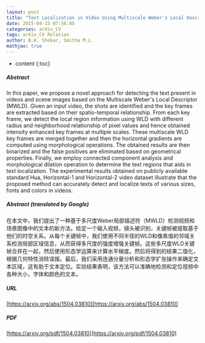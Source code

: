 ```yaml
---
layout: post
title: "Text Localization in Video Using Multiscale Weber's Local Descriptor"
date: 2015-04-15 07:56:05
categories: arXiv_CV
tags: arXiv_CV Relation
author: B.H. Shekar, Smitha M.L.
mathjax: true
---
```


* content
{:toc}

##### Abstract
In this paper, we propose a novel approach for detecting the text present in videos and scene images based on the Multiscale Weber's Local Descriptor (MWLD). Given an input video, the shots are identified and the key frames are extracted based on their spatio-temporal relationship. From each key frame, we detect the local region information using WLD with different radius and neighborhood relationship of pixel values and hence obtained intensity enhanced key frames at multiple scales. These multiscale WLD key frames are merged together and then the horizontal gradients are computed using morphological operations. The obtained results are then binarized and the false positives are eliminated based on geometrical properties. Finally, we employ connected component analysis and morphological dilation operation to determine the text regions that aids in text localization. The experimental results obtained on publicly available standard Hua, Horizontal-1 and Horizontal-2 video dataset illustrate that the proposed method can accurately detect and localize texts of various sizes, fonts and colors in videos.

##### Abstract (translated by Google)
在本文中，我们提出了一种基于多尺度Weber局部描述符（MWLD）检测视频和场景图像中的文本的新方法。给定一个输入视频，镜头被识别，关键帧被提取基于他们的时空关系。从每个关键帧中，我们使用不同半径的WLD和像素值的邻域关系检测局部区域信息，从而获得多尺度的强度增强关键帧。这些多尺度WLD关键帧合并在一起，然后使用形态学运算来计算水平梯度。然后将得到的结果二值化，根据几何特性消除误报。最后，我们采用连通分量分析和形态学扩张操作来确定文本区域，这有助于文本定位。实验结果表明，该方法可以准确地检测和定位视频中各种大小，字体和颜色的文本。

##### URL
[https://arxiv.org/abs/1504.03810](https://arxiv.org/abs/1504.03810)

##### PDF
[https://arxiv.org/pdf/1504.03810](https://arxiv.org/pdf/1504.03810)

